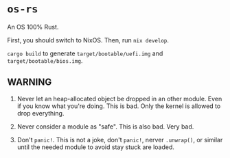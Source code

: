 # ```os-rs```

An OS 100% Rust.

First, you should switch to NixOS. Then, run ```nix develop```.

```cargo build``` to generate ```target/bootable/uefi.img``` and ```target/bootable/bios.img```.

## WARNING

1. Never let an heap-allocated object be dropped in an other module. Even if you know what you're doing. This is bad. Only the kernel is allowed to drop everything.

2. Never consider a module as "safe". This is also bad. Very bad.

3. Don't ```panic!```. This is not a joke, don't ```panic!```, nerver ```.unwrap()```, or similar until the needed module to avoid stay stuck are loaded.

